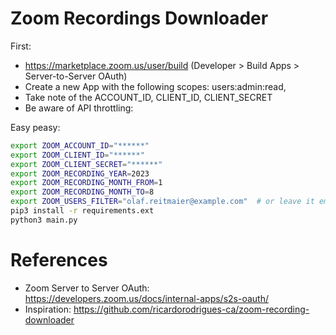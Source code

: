 # Zoom Recordings Downloader

First:

* https://marketplace.zoom.us/user/build (Developer > Build Apps > Server-to-Server OAuth)
* Create a new App with the following scopes: users:admin:read,
* Take note of the ACCOUNT_ID, CLIENT_ID, CLIENT_SECRET
* Be aware of API throttling: 

Easy peasy:
```bash
export ZOOM_ACCOUNT_ID="******"
export ZOOM_CLIENT_ID="******"
export ZOOM_CLIENT_SECRET="******"
export ZOOM_RECORDING_YEAR=2023
export ZOOM_RECORDING_MONTH_FROM=1
export ZOOM_RECORDING_MONTH_TO=8
export ZOOM_USERS_FILTER="olaf.reitmaier@example.com"  # or leave it empty "" but set
pip3 install -r requirements.ext
python3 main.py
```

# References

* Zoom Server to Server OAuth: https://developers.zoom.us/docs/internal-apps/s2s-oauth/
* Inspiration: https://github.com/ricardorodrigues-ca/zoom-recording-downloader
